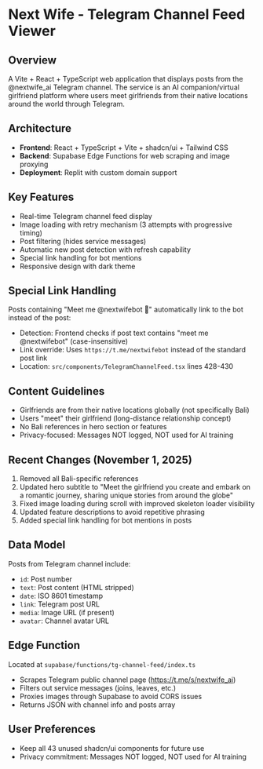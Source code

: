 # Next Wife - Telegram Channel Feed Viewer

## Overview
A Vite + React + TypeScript web application that displays posts from the @nextwife_ai Telegram channel. The service is an AI companion/virtual girlfriend platform where users meet girlfriends from their native locations around the world through Telegram.

## Architecture
- **Frontend**: React + TypeScript + Vite + shadcn/ui + Tailwind CSS
- **Backend**: Supabase Edge Functions for web scraping and image proxying
- **Deployment**: Replit with custom domain support

## Key Features
- Real-time Telegram channel feed display
- Image loading with retry mechanism (3 attempts with progressive timing)
- Post filtering (hides service messages)
- Automatic new post detection with refresh capability
- Special link handling for bot mentions
- Responsive design with dark theme

## Special Link Handling
Posts containing "Meet me @nextwifebot 💖" automatically link to the bot instead of the post:
- Detection: Frontend checks if post text contains "meet me @nextwifebot" (case-insensitive)
- Link override: Uses `https://t.me/nextwifebot` instead of the standard post link
- Location: `src/components/TelegramChannelFeed.tsx` lines 428-430

## Content Guidelines
- Girlfriends are from their native locations globally (not specifically Bali)
- Users "meet" their girlfriend (long-distance relationship concept)
- No Bali references in hero section or features
- Privacy-focused: Messages NOT logged, NOT used for AI training

## Recent Changes (November 1, 2025)
1. Removed all Bali-specific references
2. Updated hero subtitle to "Meet the girlfriend you create and embark on a romantic journey, sharing unique stories from around the globe"
3. Fixed image loading during scroll with improved skeleton loader visibility
4. Updated feature descriptions to avoid repetitive phrasing
5. Added special link handling for bot mentions in posts

## Data Model
Posts from Telegram channel include:
- `id`: Post number
- `text`: Post content (HTML stripped)
- `date`: ISO 8601 timestamp
- `link`: Telegram post URL
- `media`: Image URL (if present)
- `avatar`: Channel avatar URL

## Edge Function
Located at `supabase/functions/tg-channel-feed/index.ts`
- Scrapes Telegram public channel page (https://t.me/s/nextwife_ai)
- Filters out service messages (joins, leaves, etc.)
- Proxies images through Supabase to avoid CORS issues
- Returns JSON with channel info and posts array

## User Preferences
- Keep all 43 unused shadcn/ui components for future use
- Privacy commitment: Messages NOT logged, NOT used for AI training
